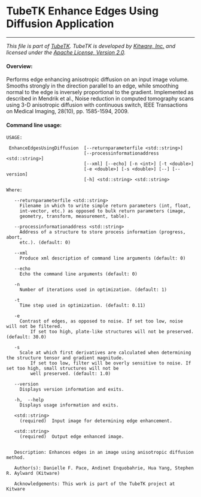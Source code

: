 TubeTK Enhance Edges Using Diffusion Application
================================================

---
*This file is part of [TubeTK](http://www.tubetk.org). TubeTK is developed by [Kitware, Inc.](https://www.kitware.com) and licensed under the [Apache License, Version 2.0](https://www.apache.org/licenses/LICENSE-2.0).*

#### Overview:

Performs edge enhancing anisotropic diffusion on an input image volume.
Smooths strongly in the direction parallel to an edge, while smoothing normal to the edge is inversely proportional
to the gradient. Implemented as described in Mendrik et al., Noise reduction in computed tomography scans using 3-D
anisotropic diffusion with continuous switch, IEEE Transactions on Medical Imaging, 28(10), pp. 1585-1594, 2009.

#### Command line usage:

```
USAGE:

 EnhanceEdgesUsingDiffusion  [--returnparameterfile <std::string>]
                             [--processinformationaddress <std::string>]
                             [--xml] [--echo] [-n <int>] [-t <double>]
                             [-e <double>] [-s <double>] [--] [--version]
                             [-h] <std::string> <std::string>

Where:

   --returnparameterfile <std::string>
     Filename in which to write simple return parameters (int, float,
     int-vector, etc.) as opposed to bulk return parameters (image,
     geometry, transform, measurement, table).

   --processinformationaddress <std::string>
     Address of a structure to store process information (progress, abort,
     etc.). (default: 0)

   --xml
     Produce xml description of command line arguments (default: 0)

   --echo
     Echo the command line arguments (default: 0)

   -n
     Number of iterations used in optimization. (default: 1)

   -t
     Time step used in optimization. (default: 0.11)

   -e
     Contrast of edges, as opposed to noise. If set too low, noise will not be filtered.
		 If set too high, plate-like structures will not be preserved. (default: 30.0)

   -s
     Scale at which first derivatives are calculated when determining the structure tensor and gradient magnitude.
		 If set too low, filter will be overly sensitive to noise. If set too high, small structures will not be
		 well preserved. (default: 1.0)

   --version
     Displays version information and exits.

   -h,  --help
     Displays usage information and exits.

   <std::string>
     (required)  Input image for determining edge enhancement.

   <std::string>
     (required)  Output edge enhanced image.


   Description: Enhances edges in an image using anisotropic diffusion method.

   Author(s): Danielle F. Pace, Andinet Enquobahrie, Hua Yang, Stephen R. Aylward (Kitware)

   Acknowledgements: This work is part of the TubeTK project at Kitware
```
